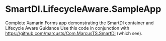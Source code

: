 # SmartDI.LifecycleAware.SampleApp
Complete Xamarin.Forms app demonstrating the SmartDI container and Lifecycle Aware Guidance
Use this code in conjunction with https://github.com/marcusts/Com.MarcusTS.SmartDI (which see).
